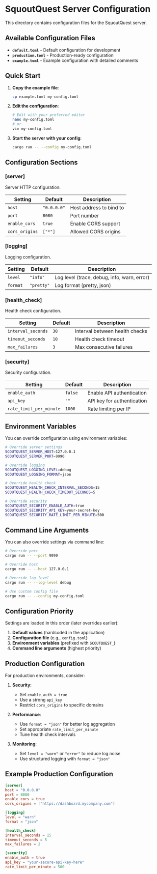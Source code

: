 # SquoutQuest Server Configuration

This directory contains configuration files for the SquoutQuest server.

## Available Configuration Files

- **`default.toml`** - Default configuration for development
- **`production.toml`** - Production-ready configuration
- **`example.toml`** - Example configuration with detailed comments

## Quick Start

1. **Copy the example file**:
   ```bash
   cp example.toml my-config.toml
   ```

2. **Edit the configuration**:
   ```bash
   # Edit with your preferred editor
   nano my-config.toml
   # or
   vim my-config.toml
   ```

3. **Start the server with your config**:
   ```bash
   cargo run -- --config my-config.toml
   ```

## Configuration Sections

### [server]
Server HTTP configuration.

| Setting | Default | Description |
|---------|---------|-------------|
| `host` | `"0.0.0.0"` | Host address to bind to |
| `port` | `8080` | Port number |
| `enable_cors` | `true` | Enable CORS support |
| `cors_origins` | `["*"]` | Allowed CORS origins |

### [logging]
Logging configuration.

| Setting | Default | Description |
|---------|---------|-------------|
| `level` | `"info"` | Log level (trace, debug, info, warn, error) |
| `format` | `"pretty"` | Log format (pretty, json) |

### [health_check]
Health check configuration.

| Setting | Default | Description |
|---------|---------|-------------|
| `interval_seconds` | `30` | Interval between health checks |
| `timeout_seconds` | `10` | Health check timeout |
| `max_failures` | `3` | Max consecutive failures |

### [security]
Security configuration.

| Setting | Default | Description |
|---------|---------|-------------|
| `enable_auth` | `false` | Enable API authentication |
| `api_key` | `""` | API key for authentication |
| `rate_limit_per_minute` | `1000` | Rate limiting per IP |

## Environment Variables

You can override configuration using environment variables:

```bash
# Override server settings
SCOUTQUEST_SERVER_HOST=127.0.0.1
SCOUTQUEST_SERVER_PORT=9090

# Override logging
SCOUTQUEST_LOGGING_LEVEL=debug
SCOUTQUEST_LOGGING_FORMAT=json

# Override health check
SCOUTQUEST_HEALTH_CHECK_INTERVAL_SECONDS=15
SCOUTQUEST_HEALTH_CHECK_TIMEOUT_SECONDS=5

# Override security
SCOUTQUEST_SECURITY_ENABLE_AUTH=true
SCOUTQUEST_SECURITY_API_KEY=your-secret-key
SCOUTQUEST_SECURITY_RATE_LIMIT_PER_MINUTE=500
```

## Command Line Arguments

You can also override settings via command line:

```bash
# Override port
cargo run -- --port 9090

# Override host
cargo run -- --host 127.0.0.1

# Override log level
cargo run -- --log-level debug

# Use custom config file
cargo run -- --config my-config.toml
```

## Configuration Priority

Settings are loaded in this order (later overrides earlier):

1. **Default values** (hardcoded in the application)
2. **Configuration file** (e.g., `config.toml`)
3. **Environment variables** (prefixed with `SCOUTQUEST_`)
4. **Command line arguments** (highest priority)

## Production Configuration

For production environments, consider:

1. **Security**:
   - Set `enable_auth = true`
   - Use a strong `api_key`
   - Restrict `cors_origins` to specific domains

2. **Performance**:
   - Use `format = "json"` for better log aggregation
   - Set appropriate `rate_limit_per_minute`
   - Tune health check intervals

3. **Monitoring**:
   - Set `level = "warn"` or `"error"` to reduce log noise
   - Use structured logging with `format = "json"`

## Example Production Configuration

```toml
[server]
host = "0.0.0.0"
port = 8080
enable_cors = true
cors_origins = ["https://dashboard.mycompany.com"]

[logging]
level = "warn"
format = "json"

[health_check]
interval_seconds = 15
timeout_seconds = 5
max_failures = 2

[security]
enable_auth = true
api_key = "your-secure-api-key-here"
rate_limit_per_minute = 500
```
